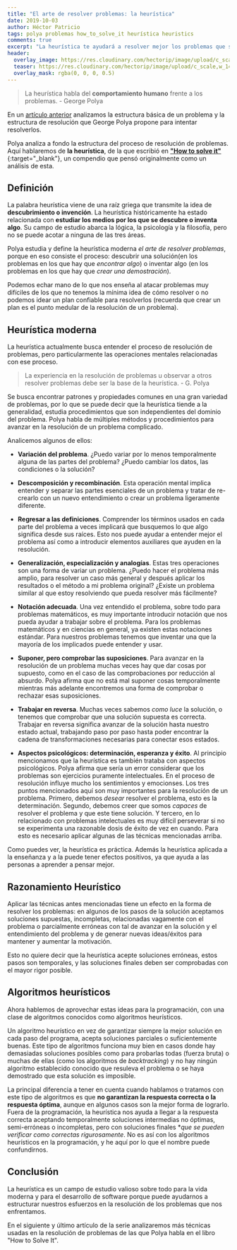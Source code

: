 ```yaml
---
title: "El arte de resolver problemas: la heurística"
date: 2019-10-03
author: Héctor Patricio
tags: polya problemas how_to_solve_it heurística heuristics
comments: true
excerpt: "La heurística te ayudará a resolver mejor los problemas que se te presentan como programador. Veamosla más detenidamente."
header:
  overlay_image: https://res.cloudinary.com/hectorip/image/upload/c_scale,w_1440/v1551506016/photo-1551267881-f198ba4aba07_dfxmjj.jpg
  teaser: https://res.cloudinary.com/hectorip/image/upload/c_scale,w_1440/v1551506016/photo-1551267881-f198ba4aba07_dfxmjj.jpg
  overlay_mask: rgba(0, 0, 0, 0.5)
---
```


> La heurística habla del **comportamiento humano** frente a los problemas. - George Polya

En un [artículo anterior](2019/09/27/tecnicas-para-resolver-problemas.html) analizamos la estructura básica de un problema y la estructura de resolución que George Polya propone para intentar resolverlos.

Polya analiza a fondo la estructura del proceso de resolución de problemas. Aquí hablaremos de **la heurística**, de la que escribió en [**"How to solve it"**](https://math.hawaii.edu/home/pdf/putnam/PolyaHowToSolveIt.pdf){:target="_blank"}, un compendio que pensó originalmente como un análisis de esta.

## Definición

La palabra heurística viene de una raíz griega que transmite la idea de **descubrimiento o invención**. La heurística históricamente ha estado relacionada con **estudiar los medios por los que se descubre o inventa algo**. Su campo de estudio abarca la lógica, la psicología y la filosofía, pero no se puede acotar a ninguna de las tres áreas.

Polya estudia y define la heurística moderna _el arte de resolver problemas_, porque en eso consiste el proceso: descubrir una solución(en los problemas en los que hay que _encontrar algo_) o inventar algo (en los problemas en los que hay que _crear una demostración_).

Podemos echar mano de lo que nos enseña al atacar problemas muy difíciles de los que no tenemos la mínima idea de cómo resolver o no podemos idear un plan confiable para resolverlos (recuerda que crear un plan es el punto medular de la resolución de un problema).

## Heurística moderna

La heurística actualmente busca entender el proceso de resolución de problemas, pero particularmente las operaciones mentales relacionadas con ese proceso.

> La experiencia en la resolución de problemas u observar a otros resolver problemas debe ser la base de la heurística. - G. Polya

Se busca encontrar patrones y propiedades comunes en una gran variedad de problemas, por lo que se puede decir que la heurística tiende a la generalidad, estudia procedimientos que son independientes del dominio del problema.
Polya habla de múltiples métodos y procedimientos para avanzar en la resolución de un problema complicado.

Analicemos algunos de ellos:

- **Variación del problema**. ¿Puedo variar por lo menos temporalmente alguna de las partes del problema? ¿Puedo cambiar los datos, las condiciones o la solución?

- **Descomposición y recombinación**. Esta operación mental implica entender y separar las partes esenciales de un problema y tratar de re-crearlo con un nuevo entendimiento o crear un problema ligeramente diferente.

- **Regresar a las definiciones**. Comprender los términos usados en cada parte del problema a veces implicará que busquemos lo que algo significa desde sus raíces. Esto nos puede ayudar a entender mejor el problema así como a introducir elementos auxiliares que ayuden en la resolución.

- **Generalización, especialización y analogías**. Estas tres operaciones son una forma de variar un problema. ¿Puedo hacer el problema más amplio, para resolver un caso más general y después aplicar los resultados o el método a mi problema original? ¿Existe un problema similar al que estoy resolviendo que pueda resolver más fácilmente?

- **Notación adecuada**. Una vez entendido el problema, sobre todo para problemas matemáticos, es muy importante introducir notación que nos pueda ayudar a trabajar sobre el problema. Para los problemas matemáticos y en ciencias en general, ya existen estas notaciones estándar. Para nuestros problemas tenemos que inventar una que la mayoría de los implicados puede entender y usar.

- **Suponer, pero comprobar las suposiciones**. Para avanzar en la resolución de un problema muchas veces hay que dar cosas por supuesto, como en el caso de las comprobaciones por reducción al absurdo. Polya afirma que no está mal suponer cosas temporalmente mientras más adelante encontremos una forma de comprobar o rechazar esas suposiciones.

- **Trabajar en reversa**. Muchas veces sabemos _como luce_ la solución, o tenemos que comprobar que una solución supuesta es correcta. Trabajar en reversa significa avanzar de la solución hasta nuestro estado actual, trabajando paso por paso hasta poder encontrar la cadena de transformaciones necesarias para conectar esos estados.

- **Aspectos psicológicos: determinación, esperanza y éxito**. Al principio mencionamos que la heurística es también trataba con aspectos psicológicos. Polya afirma que sería un error considerar que los problemas son ejercicios puramente intelectuales. En el proceso de resolución influye mucho los sentimientos y emocionses. Los tres puntos mencionados aquí son muy importantes para la resolución de un problema. Primero, debemos _desear_ resolver el problema, esto es la determinación. Segundo, debemos creer que somos _capaces_ de resolver el problema y que este tiene solución. Y tercero, en lo relacionado con problemas intelectuales es muy difícil perseverar si no se experimenta una razonable dosis de éxito de vez en cuando. Para esto es necesario aplicar algunas de las técnicas mencionadas arriba.

Como puedes ver, la heurística es práctica. Además la heurística aplicada a la enseñanza y a la puede tener efectos positivos, ya que ayuda a las personas a aprender a pensar mejor.

## Razonamiento Heurístico

Aplicar las técnicas antes mencionadas tiene un efecto en la forma de resolver los problemas: en algunos de los pasos de la solución aceptamos soluciones supuestas, incompletas, relacionadas vagamente con el problema o parcialmente erróneas con tal de avanzar en la solución y el entendimiento del problema y de generar nuevas ideas/éxitos para mantener y aumentar la motivación.

Esto no quiere decir que la heurística acepte soluciones erróneas, estos pasos son temporales, y las soluciones finales deben ser comprobadas con el mayor rigor posible.

## Algoritmos heurísticos

Ahora hablemos de aprovechar estas ideas para la programación, con una clase de algoritmos conocidos como algoritmos heurísticos.

Un algoritmo heurístico en vez de garantizar siempre la mejor solución en cada paso del programa, acepta soluciones parciales o suficientemente buenas. Este tipo de algoritmos funciona muy bien en casos donde hay demasiadas soluciones posibles como para probarlas todas (fuerza bruta) o muchas de ellas (como los algoritmos de _backtracking_) y no hay ningún algoritmo establecido conocido que resuleva el problema  o se haya demostrado que esta solución es imposible.

La principal diferencia a tener en cuenta cuando hablamos o tratamos con este tipo de algoritmos es que **no garantizan la respuesta correcta o la respuesta óptima**, aunque en algunos casos son la mejor forma de lograrlo. Fuera de la programación, la heurística nos ayuda a llegar a la respuesta correcta aceptando temporalmente soluciones intermedias no óptimas, semi-erróneas o incompletas, pero con soluciones finales **que se pueden verificar como correctas rigurosamente*. No es así con los algoritmos heurísticos en la programación, y he aquí por lo que el nombre puede confundirnos.

## Conclusión

La heurística es un campo de estudio valioso sobre todo para la vida moderna y para el desarrollo de software porque puede ayudarnos a estructurar nuestros esfuerzos en la resolución de los problemas que nos enfrentamos.

En el siguiente y último artículo de la serie analizaremos más técnicas usadas en la resolución de problemas de las que Polya habla en el libro "How to Solve It".